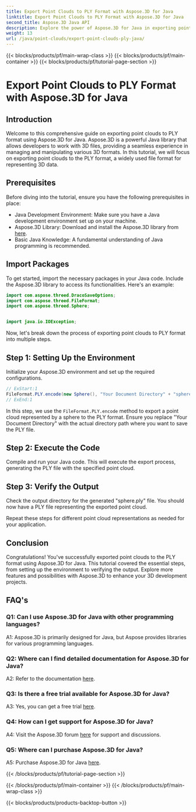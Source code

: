 ```yaml
---
title: Export Point Clouds to PLY Format with Aspose.3D for Java
linktitle: Export Point Clouds to PLY Format with Aspose.3D for Java
second_title: Aspose.3D Java API
description: Explore the power of Aspose.3D for Java in exporting point clouds to PLY format. Follow our step-by-step guide for seamless 3D development.
weight: 13
url: /java/point-clouds/export-point-clouds-ply-java/
---
```


{{< blocks/products/pf/main-wrap-class >}}
{{< blocks/products/pf/main-container >}}
{{< blocks/products/pf/tutorial-page-section >}}

# Export Point Clouds to PLY Format with Aspose.3D for Java

## Introduction

Welcome to this comprehensive guide on exporting point clouds to PLY format using Aspose.3D for Java. Aspose.3D is a powerful Java library that allows developers to work with 3D files, providing a seamless experience in managing and manipulating various 3D formats. In this tutorial, we will focus on exporting point clouds to the PLY format, a widely used file format for representing 3D data.

## Prerequisites

Before diving into the tutorial, ensure you have the following prerequisites in place:

- Java Development Environment: Make sure you have a Java development environment set up on your machine.
- Aspose.3D Library: Download and install the Aspose.3D library from [here](https://releases.aspose.com/3d/java/).
- Basic Java Knowledge: A fundamental understanding of Java programming is recommended.

## Import Packages

To get started, import the necessary packages in your Java code. Include the Aspose.3D library to access its functionalities. Here's an example:

```java
import com.aspose.threed.DracoSaveOptions;
import com.aspose.threed.FileFormat;
import com.aspose.threed.Sphere;


import java.io.IOException;
```

Now, let's break down the process of exporting point clouds to PLY format into multiple steps.

## Step 1: Setting Up the Environment

Initialize your Aspose.3D environment and set up the required configurations.

```java
// ExStart:1
FileFormat.PLY.encode(new Sphere(), "Your Document Directory" + "sphere.ply");
// ExEnd:1
```

In this step, we use the `FileFormat.PLY.encode` method to export a point cloud represented by a sphere to the PLY format. Ensure you replace "Your Document Directory" with the actual directory path where you want to save the PLY file.

## Step 2: Execute the Code

Compile and run your Java code. This will execute the export process, generating the PLY file with the specified point cloud.

## Step 3: Verify the Output

Check the output directory for the generated "sphere.ply" file. You should now have a PLY file representing the exported point cloud.

Repeat these steps for different point cloud representations as needed for your application.

## Conclusion

Congratulations! You've successfully exported point clouds to the PLY format using Aspose.3D for Java. This tutorial covered the essential steps, from setting up the environment to verifying the output. Explore more features and possibilities with Aspose.3D to enhance your 3D development projects.

## FAQ's

### Q1: Can I use Aspose.3D for Java with other programming languages?

A1: Aspose.3D is primarily designed for Java, but Aspose provides libraries for various programming languages.

### Q2: Where can I find detailed documentation for Aspose.3D for Java?

A2: Refer to the documentation [here](https://reference.aspose.com/3d/java/).

### Q3: Is there a free trial available for Aspose.3D for Java?

A3: Yes, you can get a free trial [here](https://releases.aspose.com/).

### Q4: How can I get support for Aspose.3D for Java?

A4: Visit the Aspose.3D forum [here](https://forum.aspose.com/c/3d/18) for support and discussions.

### Q5: Where can I purchase Aspose.3D for Java?

A5: Purchase Aspose.3D for Java [here](https://purchase.aspose.com/buy).

{{< /blocks/products/pf/tutorial-page-section >}}

{{< /blocks/products/pf/main-container >}}
{{< /blocks/products/pf/main-wrap-class >}}

{{< blocks/products/products-backtop-button >}}
